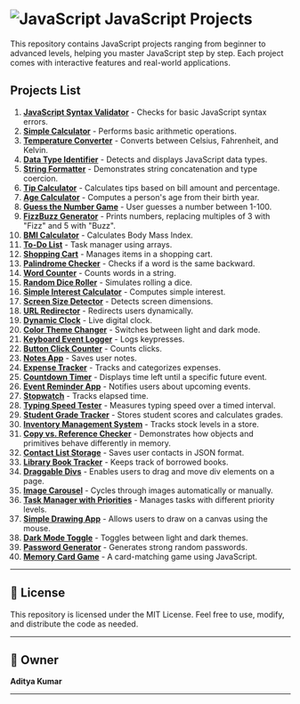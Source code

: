 # ![JavaScript](https://img.shields.io/badge/javascript-%23323330.svg?style=for-the-badge&logo=javascript&logoColor=%23F7DF1E) JavaScript Projects

This repository contains JavaScript projects ranging from beginner to advanced levels, helping you master JavaScript step by step. Each project comes with interactive features and real-world applications.

## Projects List

1. **[JavaScript Syntax Validator](./01-JavaScript-Syntax-Validator/index.html)** - Checks for basic JavaScript syntax errors.
2. **[Simple Calculator](./02-Simple-Calculator/index.html)** - Performs basic arithmetic operations.
3. **[Temperature Converter](./03-Temperature-Converter/index.html)** - Converts between Celsius, Fahrenheit, and Kelvin.
4. **[Data Type Identifier](./04-Data-Type-Identifier/index.html)** - Detects and displays JavaScript data types.
5. **[String Formatter](./05-String-Formatter/index.html)** - Demonstrates string concatenation and type coercion.
6. **[Tip Calculator](./06-Tip-Calculator/index.html)** - Calculates tips based on bill amount and percentage.
7. **[Age Calculator](./07-Age-Calculator/index.html)** - Computes a person's age from their birth year.
8. **[Guess the Number Game](./08-Guess-the-Number/index.html)** - User guesses a number between 1-100.
9. **[FizzBuzz Generator](./09-FizzBuzz-Generator/index.html)** - Prints numbers, replacing multiples of 3 with "Fizz" and 5 with "Buzz".
10. **[BMI Calculator](./10-BMI-Calculator/index.html)** - Calculates Body Mass Index.
11. **[To-Do List](./11-To-Do-List/index.html)** - Task manager using arrays.
12. **[Shopping Cart](./12-Shopping-Cart/index.html)** - Manages items in a shopping cart.
13. **[Palindrome Checker](./13-Palindrome-Checker/index.html)** - Checks if a word is the same backward.
14. **[Word Counter](./14-Word-Counter/index.html)** - Counts words in a string.
15. **[Random Dice Roller](./15-Random-Dice-Roller/index.html)** - Simulates rolling a dice.
16. **[Simple Interest Calculator](./16-Simple-Interest-Calculator/index.html)** - Computes simple interest.
17. **[Screen Size Detector](./17-Screen-Size-Detector/index.html)** - Detects screen dimensions.
18. **[URL Redirector](./18-URL-Redirector/index.html)** - Redirects users dynamically.
19. **[Dynamic Clock](./19-Dynamic-Clock/index.html)** - Live digital clock.
20. **[Color Theme Changer](./20-Color-Theme-Changer/index.html)** - Switches between light and dark mode.
21. **[Keyboard Event Logger](./21-Keyboard-Event-Logger/index.html)** - Logs keypresses.
22. **[Button Click Counter](./22-Button-Click-Counter/index.html)** - Counts clicks.
23. **[Notes App](./23-Notes-App/index.html)** - Saves user notes.
24. **[Expense Tracker](./24-Expense-Tracker/index.html)** - Tracks and categorizes expenses.
25. **[Countdown Timer](./25-Countdown-Timer/index.html)** - Displays time left until a specific future event.
26. **[Event Reminder App](./26-Event-Reminder-App/index.html)** - Notifies users about upcoming events.
27. **[Stopwatch](./27-Stopwatch/index.html)** - Tracks elapsed time.
28. **[Typing Speed Tester](./28-Typing-Speed-Tester/index.html)** - Measures typing speed over a timed interval.
29. **[Student Grade Tracker](./29-Student-Grade-Tracker/index.html)** - Stores student scores and calculates grades.
30. **[Inventory Management System](./30-Inventory-Management/index.html)** - Tracks stock levels in a store.
31. **[Copy vs. Reference Checker](./31-Copy-vs-Reference-Checker/index.html)** - Demonstrates how objects and primitives behave differently in memory.
32. **[Contact List Storage](./32-Contact-List-Storage/index.html)** - Saves user contacts in JSON format.
33. **[Library Book Tracker](./33-Library-Book-Tracker/index.html)** - Keeps track of borrowed books.
34. **[Draggable Divs](./34-Draggable-Divs/index.html)** - Enables users to drag and move div elements on a page.
35. **[Image Carousel](./35-Image-Carousel/index.html)** - Cycles through images automatically or manually.
36. **[Task Manager with Priorities](./36-Task-Manager-Priorities/index.html)** - Manages tasks with different priority levels.
37. **[Simple Drawing App](./37-Simple-Drawing-App/index.html)** - Allows users to draw on a canvas using the mouse.
38. **[Dark Mode Toggle](./38-Dark-Mode-Toggle/index.html)** - Toggles between light and dark themes.
39. **[Password Generator](./39-Password-Generator/index.html)** - Generates strong random passwords.
40. **[Memory Card Game](./40-Memory-Card-Game/index.html)** - A card-matching game using JavaScript.

---

## 📜 License
This repository is licensed under the MIT License. Feel free to use, modify, and distribute the code as needed.

---

## 👤 Owner
**Aditya Kumar**

---